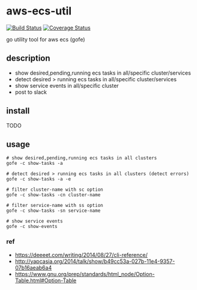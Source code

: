 # aws-ecs-util

[![Build Status](https://travis-ci.org/ntk1000/aws-ecs-util.svg?branch=master)](https://travis-ci.org/ntk1000/aws-ecs-util)
[![Coverage Status](https://coveralls.io/repos/github/ntk1000/aws-ecs-util/badge.svg?branch=master)](https://coveralls.io/github/ntk1000/aws-ecs-util?branch=master)


go utility tool for aws ecs (gofe)

## description

* show desired,pending,running ecs tasks in all/specific cluster/services
* detect desired > running ecs tasks in all/specific cluster/services
* show service events in all/specific cluster
* post to slack

## install

TODO

## usage

```
# show desired,pending,running ecs tasks in all clusters
gofe -c show-tasks -a

# detect desired > running ecs tasks in all clusters (detect errors)
gofe -c show-tasks -a -e

# filter cluster-name with sc option
gofe -c show-tasks -cn cluster-name

# filter service-name with ss option
gofe -c show-tasks -sn service-name

# show service events
gofe -c show-events

```

### ref

* https://deeeet.com/writing/2014/08/27/cli-reference/
* http://yapcasia.org/2014/talk/show/b49cc53a-027b-11e4-9357-07b16aeab6a4
* https://www.gnu.org/prep/standards/html_node/Option-Table.html#Option-Table

